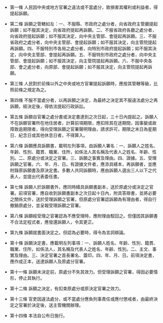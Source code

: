 * 第一條 人民因中央或地方官署之違法或不當處分，致損害其權利或利益者，得提起訴願。

* 第二條 訴願之管轄如左：一、不服縣、市政府之處分者，向省政府主管廳提起訴願；如不服其決定，向省政府提起再訴願。二、不服省政府各廳之處分者，向省政府提起訴願；如不服其決定，向中央主管部、會提起再訴願。三、不服省政府之處分者，向中央主管部、會提起訴願；如不服其決定，向主管院提起再訴願。四、不服特別市各局之處分者，向特別市政府提起訴願；如不服其決定，向中央主管部、會提起再訴願。五、不服特別市政府之處分者，向中央主管部、會提起訴願；如不服其決定，向主管院提起再訴願。六、不服中央各部、會之處分者，向原部、會提起訴願；如不服其決定，向主管院提起再訴願。

* 第三條 人民對於前條以外之中央或地方官署提起訴願時，應按其管轄等級，比照前條之規定為之。

* 第四條 不服不當處分者，以再訴願之決定，為最終之決定其不服違法處分之再訴願，經決定後，得依法提起行政訴訟。

* 第五條 訴願自官署之處分書或決定書達到之次日起，三十日內提起之。訴願人不在訴願官署所在地住居者，計算前項期限，應扣除其在途期間，因事變或故障致逾期限者，得向受理訴願之官署聲明理由，請求許可，期限之末日為星期日、紀念日或其他休息日者，不得算入。

* 第六條 訴願應具訴願書，載明左列事項，由訴願人署名：一、訴願人之姓名、年齡、性別、籍貫、職業、住所，如係法人其名稱及代表人之姓名、年齡、性別。二、原處分或決定之官署。三、訴願之事實及理由。四、證據。五、受理訴願之官署。六、年、月、日。有證據文件者，應添具繕本，再訴願者，並應附錄原訴願書及原決定書。多數人共同訴願時，應由訴願人選出三人以下之代表人，並提出代表委任書。

* 第七條 訴願人於訴願書外，應同時繕具訴願書副本，送於原處分或決定之官署。前項官署，應自收到訴願書副本之次日起十日內，附具答辯書，並將必要之關係文件，送於受理訴願之官署，但原處分官署認訴願為有理由者，得自行撤銷原處分，並呈報受理訴願之官署。

* 第八條 訴願經受理之官署認為不應受理時，應附理由駁回之。但僅因其訴願書不合法定程式者，應發還訴願人，令其更正。

* 第九條 訴願就書面決定之。但認為必要時，得令為言詞辯論。

* 第十條 訴願決定書，應載明左列事項：一、訴願人姓名、年齡、性別、籍貫、職業、住所，如係法人，其名稱及代表人之姓名、年齡、性別。二、主文、事實及理由。三、決定官署之首長署名、蓋印。四、年、月、日。前項決定書，應作成正本，送達訴願人及原處分官署。

* 第十一條 訴願未決定前，原處分不失其效力。但受理訴願之官署，得因必要情形，停止其執行。

* 第十二條 訴願之決定，有扣束原處分或原決定官署之效力。

* 第十三條 官吏因違法處分，或不當處分應負刑事責任或應付懲戒者，由最終決定之官署於決定後，送主管機關辦理。

* 第十四條 本法自公布日施行。

